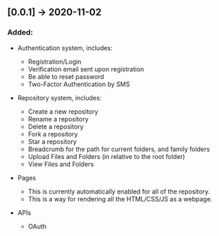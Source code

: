 ## [0.0.1] -> 2020-11-02
### Added:
- Authentication system, includes:
    - Registration/Login
    - Verification email sent upon registration
    - Be able to reset password
    - Two-Factor Authentication by SMS

- Repository system, includes:
    - Create a new repository
    - Rename a repository
    - Delete a repository
    - Fork a repository
    - Star a repository
    - Breadcrumb for the path for current folders, and family folders
    - Upload Files and Folders (in relative to the root folder)
    - View Files and Folders

- Pages
    - This is currently automatically enabled for all of the repository.
    - This is a way for rendering all the HTML/CSS/JS as a webpage.

- APIs
    - OAuth